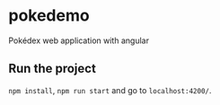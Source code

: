 # pokedemo

Pokédex web application with angular

## Run the project

`npm install`, `npm run start` and go to `localhost:4200/`.
